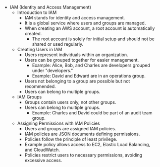 * IAM (Identity and Access Management)
  * Introduction to IAM
    * IAM stands for identity and access management.
    * It is a global service where users and groups are managed.
    * When creating an AWS account, a root account is automatically created.
      * The root account is solely for initial setup and should not be shared or used regularly.
  * Creating Users in IAM
    * Users represent individuals within an organization.
    * Users can be grouped together for easier management.
      * Example: Alice, Bob, and Charles are developers grouped under "developers."
      * Example: David and Edward are in an operations group.
    * Users not belonging to a group are possible but not recommended.
    * Users can belong to multiple groups.
  * IAM Groups
    * Groups contain users only, not other groups.
    * Users can belong to multiple groups.
      * Example: Charles and David could be part of an audit team group.
  * Assigning Permissions with IAM Policies
    * Users and groups are assigned IAM policies.
    * IAM policies are JSON documents defining permissions.
    * Policies follow the principle of least privilege.
    * Example policy allows access to EC2, Elastic Load Balancing, and CloudWatch.
    * Policies restrict users to necessary permissions, avoiding excessive access.
